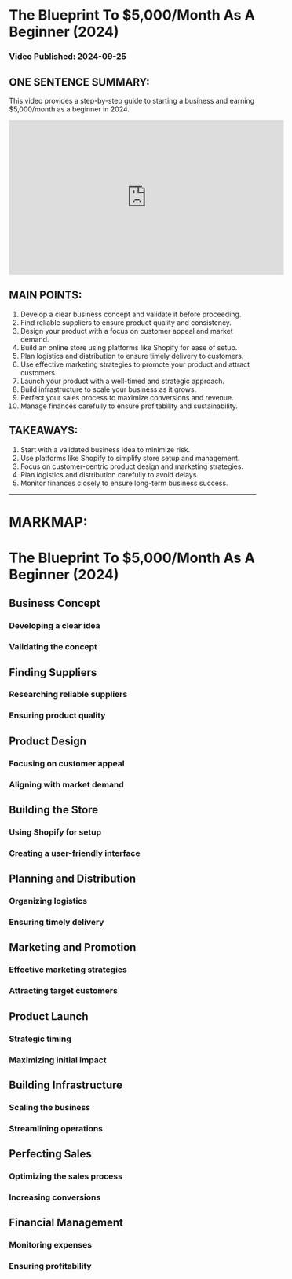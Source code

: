 # The Blueprint To $5,000/Month As A Beginner (2024)
### Video Published: 2024-09-25
## ONE SENTENCE SUMMARY:
This video provides a step-by-step guide to starting a business and earning $5,000/month as a beginner in 2024.

<iframe width="560" height="315" src="https://www.youtube.com/embed/K7KuU5KJoJg" frameborder="0" allowfullscreen></iframe>

## MAIN POINTS:
1. Develop a clear business concept and validate it before proceeding.
2. Find reliable suppliers to ensure product quality and consistency.
3. Design your product with a focus on customer appeal and market demand.
4. Build an online store using platforms like Shopify for ease of setup.
5. Plan logistics and distribution to ensure timely delivery to customers.
6. Use effective marketing strategies to promote your product and attract customers.
7. Launch your product with a well-timed and strategic approach.
8. Build infrastructure to scale your business as it grows.
9. Perfect your sales process to maximize conversions and revenue.
10. Manage finances carefully to ensure profitability and sustainability.

## TAKEAWAYS:
1. Start with a validated business idea to minimize risk.
2. Use platforms like Shopify to simplify store setup and management.
3. Focus on customer-centric product design and marketing strategies.
4. Plan logistics and distribution carefully to avoid delays.
5. Monitor finances closely to ensure long-term business success.

---

# MARKMAP:
# The Blueprint To $5,000/Month As A Beginner (2024)
## Business Concept
### Developing a clear idea
### Validating the concept
## Finding Suppliers
### Researching reliable suppliers
### Ensuring product quality
## Product Design
### Focusing on customer appeal
### Aligning with market demand
## Building the Store
### Using Shopify for setup
### Creating a user-friendly interface
## Planning and Distribution
### Organizing logistics
### Ensuring timely delivery
## Marketing and Promotion
### Effective marketing strategies
### Attracting target customers
## Product Launch
### Strategic timing
### Maximizing initial impact
## Building Infrastructure
### Scaling the business
### Streamlining operations
## Perfecting Sales
### Optimizing the sales process
### Increasing conversions
## Financial Management
### Monitoring expenses
### Ensuring profitability